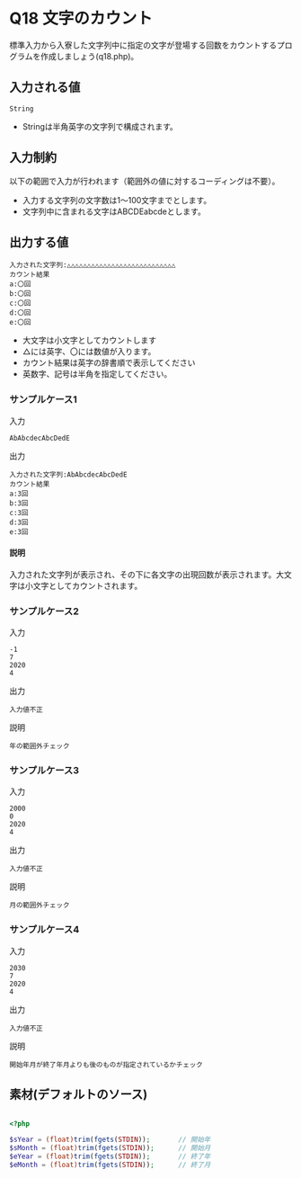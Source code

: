 # Q18 文字のカウント
標準入力から入寮した文字列中に指定の文字が登場する回数をカウントするプログラムを作成しましょう(q18.php)。

## 入力される値
```
String
```

- Stringは半角英字の文字列で構成されます。

## 入力制約
以下の範囲で入力が行われます（範囲外の値に対するコーディングは不要）。

- 入力する文字列の文字数は1～100文字までとします。
- 文字列中に含まれる文字はABCDEabcdeとします。

## 出力する値
```
入力された文字列:△△△△△△△△△△△△△△△△△△△△△△△△△△△
カウント結果
a:〇回
b:〇回
c:〇回
d:〇回
e:〇回
```
- 大文字は小文字としてカウントします
- △には英字、〇には数値が入ります。
- カウント結果は英字の辞書順で表示してください
- 英数字、記号は半角を指定してください。


### サンプルケース1

入力
```
AbAbcdecAbcDedE
```

出力
```
入力された文字列:AbAbcdecAbcDedE
カウント結果
a:3回
b:3回
c:3回
d:3回
e:3回
```

#### 説明
入力された文字列が表示され、その下に各文字の出現回数が表示されます。大文字は小文字としてカウントされます。

### サンプルケース2

入力
```
-1
7
2020
4
```

出力
```
入力値不正
```

説明
```
年の範囲外チェック
```

### サンプルケース3

入力
```
2000
0
2020
4
```

出力
```
入力値不正
```

説明
```
月の範囲外チェック
```

### サンプルケース4

入力
```
2030
7
2020
4
```

出力
```
入力値不正
```

説明
```
開始年月が終了年月よりも後のものが指定されているかチェック
```

## 素材(デフォルトのソース)
``` php

<?php

$sYear = (float)trim(fgets(STDIN));       // 開始年
$sMonth = (float)trim(fgets(STDIN));      // 開始月
$eYear = (float)trim(fgets(STDIN));       // 終了年
$eMonth = (float)trim(fgets(STDIN));      // 終了月


```